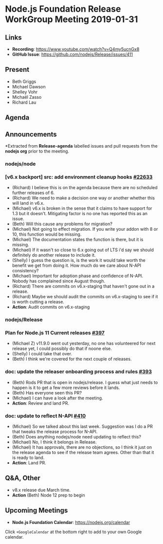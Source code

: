 # Node.js Foundation Release WorkGroup Meeting 2019-01-31

## Links

* **Recording**: https://www.youtube.com/watch?v=Q4my5ucnGx8
* **GitHub Issue**: https://github.com/nodejs/Release/issues/411

## Present

* Beth Griggs
* Michael Dawson
* Shelley Vohr
* Michaël Zasso
* Richard Lau

## Agenda

## Announcements
 
*Extracted from **Release-agenda** labelled issues and pull requests from the **nodejs org** prior to the meeting.

### nodejs/node

### \[v6.x backport\] src: add environment cleanup hooks [#22633](https://github.com/nodejs/node/pull/22633)

* (Richard) I believe this is on the agenda because there are no scheduled further releases of 6. 
* (Richard) We need to make a decision one way or another whether this will land in v6.x.  
* (Michael) v6.x is broken in the sense that it claims to have support for 1.3 but it doesn't. Mitigating factor is no one has reported this as an issue.
* (Beth) Will this cause any problems for migration?
* (Michael) Not going to effect migration. If you write your addon with 8 or 10, this function would be missing.
* (Michael) The documentation states the function is there, but it is missing. 
* (Michael) If it wasn't so close to 6.x going out of LTS i'd say we should definitely do another release to include it.
* (Shelly) I guess the question is, is the work it would take worth the benefit we get from doing it. How much do we care about N-API consistency?
* (Michael) Important for adoption phase and confidence of N-API. Nobody has complained since August though.
* (Richard) There are commits on v6.x-staging that haven't gone out in a release. 
* (Richard) Maybe we should audit the commits on v6.x-staging to see if it is worth cutting a release.
* **Action**: Audit commits on v6.x-staging 

### nodejs/Release

### Plan for Node.js 11 Current releases [#397](https://github.com/nodejs/Release/issues/397)

* (Michael Z) v11.9.0 went out yesterday, no one has volunteered for next release yet, I could possibly do that if noone else.  
* (Shelly) I could take that over. 
* (Beth) I think we're covered for the next couple of releases. 

### doc: update the releaser onboarding process and rules [#393](https://github.com/nodejs/Release/pull/393)

* (Beth) Rods PR that is open in nodejs/release. I guess what just needs to happen is it to get a few more reviews before it lands.
* (Beth) Has everyone seen this PR?
* (Michael) I can have a look after the meeting. 
* **Action**: Review and land PR. 

### doc: update to reflect N-API [#410](https://github.com/nodejs/Release/pull/410)

* (Michael) So we talked about this last week. Suggestion was I do a PR that tweaks the release process for N-API.
* (Beth) Does anything nodejs/node need updating to reflect this?
* (Michael) No, I think it belongs in Release. 
* (Michael) It has approvals, there are no objections, so I think it just on the release agenda to see if the release team agrees. Other than that it is ready to land. 
* **Action**: Land PR. 

## Q&A, Other

* v8.x release due March time.
*  **Action** (Beth) Node 12 prep to begin 

## Upcoming Meetings

* **Node.js Foundation Calendar**: https://nodejs.org/calendar

Click `+GoogleCalendar` at the bottom right to add to your own Google calendar.

